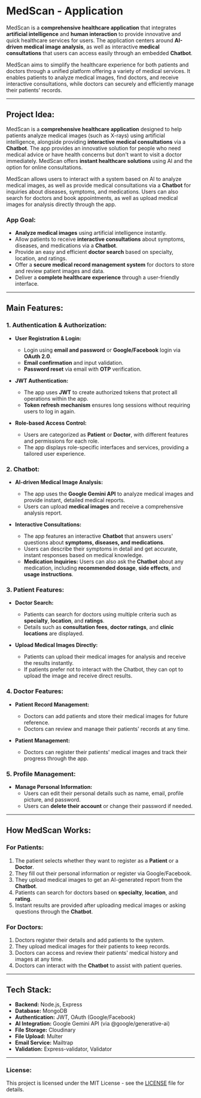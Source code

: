 # MedScan - Application

MedScan is a **comprehensive healthcare application** that integrates **artificial intelligence** and **human interaction** to provide innovative and quick healthcare services for users. The application centers around **AI-driven medical image analysis**, as well as interactive **medical consultations** that users can access easily through an embedded **Chatbot**.

MedScan aims to simplify the healthcare experience for both patients and doctors through a unified platform offering a variety of medical services. It enables patients to analyze medical images, find doctors, and receive interactive consultations, while doctors can securely and efficiently manage their patients' records.

---

## **Project Idea:**

MedScan is a **comprehensive healthcare application** designed to help patients analyze medical images (such as X-rays) using artificial intelligence, alongside providing **interactive medical consultations** via a **Chatbot**. The app provides an innovative solution for people who need medical advice or have health concerns but don't want to visit a doctor immediately. MedScan offers **instant healthcare solutions** using AI and the option for online consultations.

MedScan allows users to interact with a system based on AI to analyze medical images, as well as provide medical consultations via a **Chatbot** for inquiries about diseases, symptoms, and medications. Users can also search for doctors and book appointments, as well as upload medical images for analysis directly through the app.

### **App Goal:**
- **Analyze medical images** using artificial intelligence instantly.
- Allow patients to receive **interactive consultations** about symptoms, diseases, and medications via a **Chatbot**.
- Provide an easy and efficient **doctor search** based on specialty, location, and ratings.
- Offer a **secure medical record management system** for doctors to store and review patient images and data.
- Deliver a **complete healthcare experience** through a user-friendly interface.

---

## **Main Features:**

### **1. Authentication & Authorization:**
- **User Registration & Login:**
  - Login using **email and password** or **Google/Facebook** login via **OAuth 2.0**.
  - **Email confirmation** and input validation.
  - **Password reset** via email with **OTP** verification.

- **JWT Authentication:**
  - The app uses **JWT** to create authorized tokens that protect all operations within the app.
  - **Token refresh mechanism** ensures long sessions without requiring users to log in again.

- **Role-based Access Control:**
  - Users are categorized as **Patient** or **Doctor**, with different features and permissions for each role.
  - The app displays role-specific interfaces and services, providing a tailored user experience.

### **2. Chatbot:**
- **AI-driven Medical Image Analysis:**
  - The app uses the **Google Gemini API** to analyze medical images and provide instant, detailed medical reports.
  - Users can upload **medical images** and receive a comprehensive analysis report.

- **Interactive Consultations:**
  - The app features an interactive **Chatbot** that answers users' questions about **symptoms, diseases, and medications**.
  - Users can describe their symptoms in detail and get accurate, instant responses based on medical knowledge.
  - **Medication Inquiries:** Users can also ask the **Chatbot** about any medication, including **recommended dosage**, **side effects**, and **usage instructions**.

### **3. Patient Features:**
- **Doctor Search:**
  - Patients can search for doctors using multiple criteria such as **specialty**, **location**, and **ratings**.
  - Details such as **consultation fees**, **doctor ratings**, and **clinic locations** are displayed.

- **Upload Medical Images Directly:**
  - Patients can upload their medical images for analysis and receive the results instantly.
  - If patients prefer not to interact with the Chatbot, they can opt to upload the image and receive direct results.

### **4. Doctor Features:**
- **Patient Record Management:**
  - Doctors can add patients and store their medical images for future reference.
  - Doctors can review and manage their patients' records at any time.

- **Patient Management:**
  - Doctors can register their patients' medical images and track their progress through the app.

### **5. Profile Management:**
- **Manage Personal Information:**
  - Users can edit their personal details such as name, email, profile picture, and password.
  - Users can **delete their account** or change their password if needed.

---

## **How MedScan Works:**

### **For Patients:**
1. The patient selects whether they want to register as a **Patient** or a **Doctor**.
2. They fill out their personal information or register via Google/Facebook.
3. They upload medical images to get an AI-generated report from the **Chatbot**.
4. Patients can search for doctors based on **specialty**, **location**, and **rating**.
5. Instant results are provided after uploading medical images or asking questions through the **Chatbot**.

### **For Doctors:**
1. Doctors register their details and add patients to the system.
2. They upload medical images for their patients to keep records.
3. Doctors can access and review their patients' medical history and images at any time.
4. Doctors can interact with the **Chatbot** to assist with patient queries.

---

## **Tech Stack:**
- **Backend:** Node.js, Express
- **Database:** MongoDB
- **Authentication:** JWT, OAuth (Google/Facebook)
- **AI Integration:** Google Gemini API (via @google/generative-ai)
- **File Storage:** Cloudinary
- **File Upload:** Multer
- **Email Service:** Mailtrap
- **Validation:** Express-validator, Validator

---

### **License:**
This project is licensed under the MIT License - see the [LICENSE](LICENSE) file for details.
